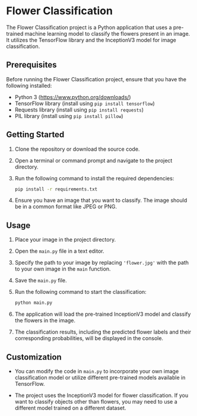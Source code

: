 # Flower Classification

The Flower Classification project is a Python application that uses a pre-trained machine learning model to classify the flowers present in an image. It utilizes the TensorFlow library and the InceptionV3 model for image classification.

## Prerequisites

Before running the Flower Classification project, ensure that you have the following installed:

- Python 3 (https://www.python.org/downloads/)
- TensorFlow library (install using `pip install tensorflow`)
- Requests library (install using `pip install requests`)
- PIL library (install using `pip install pillow`)

## Getting Started

1. Clone the repository or download the source code.

2. Open a terminal or command prompt and navigate to the project directory.

3. Run the following command to install the required dependencies:

   ```bash
   pip install -r requirements.txt
   ```

4. Ensure you have an image that you want to classify. The image should be in a common format like JPEG or PNG.

## Usage

1. Place your image in the project directory.

2. Open the `main.py` file in a text editor.

3. Specify the path to your image by replacing `'flower.jpg'` with the path to your own image in the `main` function.

4. Save the `main.py` file.

5. Run the following command to start the classification:

   ```bash
   python main.py
   ```

6. The application will load the pre-trained InceptionV3 model and classify the flowers in the image.

7. The classification results, including the predicted flower labels and their corresponding probabilities, will be displayed in the console.

## Customization

- You can modify the code in `main.py` to incorporate your own image classification model or utilize different pre-trained models available in TensorFlow.

- The project uses the InceptionV3 model for flower classification. If you want to classify objects other than flowers, you may need to use a different model trained on a different dataset.
